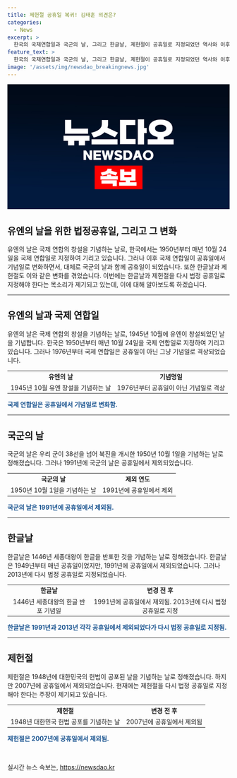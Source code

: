 ```yaml
---
title: 제헌절 공휴일 복귀! 김태훈 의견은?
categories:
  - News
excerpt: >
  한국의 국제연합일과 국군의 날, 그리고 한글날, 제헌절이 공휴일로 지정되었던 역사와 이후의 변화에 대해 알아보겠습니다. 국제연합일은 유엔 창설을 기념하여 지정된 것이었으나, 국제정세 변화로 인해 공휴일 지위가 상실되었습니다. 또한 국군의 날과 한글날 역시 공휴일에서 제외되었으며, 그 이유와 반대 의견이 제기되었습니다. 헌법 제정과 공포의 의미를 기념하는 제헌절 또한 치열한 논의를 거쳐 공휴일 지위에서 제외되었습니다. 그러나 최근에는 다시 공휴일로 지정되어야 한다는 주장이 나오고 있습니다. 헌법 공부의 계기가 될 수 있는 제헌절의 공휴일 지정에 대한 논의가 확산되고 있습니다.
feature_text: >
  한국의 국제연합일과 국군의 날, 그리고 한글날, 제헌절이 공휴일로 지정되었던 역사와 이후의 변화에 대해 알아보겠습니다. 국제연합일은 유엔 창설을 기념하여 지정된 것이었으나, 국제정세 변화로 인해 공휴일 지위가 상실되었습니다. 또한 국군의 날과 한글날 역시 공휴일에서 제외되었으며, 그 이유와 반대 의견이 제기되었습니다. 헌법 제정과 공포의 의미를 기념하는 제헌절 또한 치열한 논의를 거쳐 공휴일 지위에서 제외되었습니다. 그러나 최근에는 다시 공휴일로 지정되어야 한다는 주장이 나오고 있습니다. 헌법 공부의 계기가 될 수 있는 제헌절의 공휴일 지정에 대한 논의가 확산되고 있습니다.
image: '/assets/img/newsdao_breakingnews.jpg'
---
```


<p><img src="/assets/img/newsdao_breakingnews.jpg" alt="koreaapp 속보" /></p>

<h2 data-ke-size="size26">유엔의 날을 위한 법정공휴일, 그리고 그 변화</h2>

<p data-ke-size="size16">유엔의 날은 국제 연합의 창설을 기념하는 날로, 한국에서는 1950년부터 매년 10월 24일을 국제 연합일로 지정하여 기리고 있습니다. 그러나 이후 국제 연합일이 공휴일에서 기념일로 변화하면서, 대체로 국군의 날과 함께 공휴일이 되었습니다. 또한 한글날과 제헌절도 이와 같은 변화를 겪었습니다. 이번에는 한글날과 제헌절을 다시 법정 공휴일로 지정해야 한다는 목소리가 제기되고 있는데, 이에 대해 알아보도록 하겠습니다.</p>

<hr>

<h2 data-ke-size="size26">유엔의 날과 국제 연합일</h2>

<p data-ke-size="size16">유엔의 날은 국제 연합의 창설을 기념하는 날로, 1945년 10월에 유엔이 창설되었던 날을 기념합니다. 한국은 1950년부터 매년 10월 24일을 국제 연합일로 지정하여 기리고 있습니다. 그러나 1976년부터 국제 연합일은 공휴일이 아닌 그냥 기념일로 격상되었습니다.</p>

<table>
  <tr>
    <td style="text-align: center; height: 17px;"><b>유엔의 날</b></td>
    <td style="text-align: center; height: 17px;"><b>기념명일</b></td>
  </tr>
  <tr>
    <td style="text-align: center; height: 17px;">1945년 10월 유엔 창설을 기념하는 날</td>
    <td style="text-align: center; height: 17px;">1976년부터 공휴일이 아닌 기념일로 격상</td>
  </tr>
</table>

<p><b><span style="color: #1a5490;">국제 연합일은 공휴일에서 기념일로 변화함.</span></b></p>

<hr>

<h2 data-ke-size="size26">국군의 날</h2>

<p data-ke-size="size16">국군의 날은 우리 군이 38선을 넘어 북진을 개시한 1950년 10월 1일을 기념하는 날로 정해졌습니다. 그러나 1991년에 국군의 날은 공휴일에서 제외되었습니다.</p>

<table>
  <tr>
    <td style="text-align: center; height: 17px;"><b>국군의 날</b></td>
    <td style="text-align: center; height: 17px;"><b>제외 연도</b></td>
  </tr>
  <tr>
    <td style="text-align: center; height: 17px;">1950년 10월 1일을 기념하는 날</td>
    <td style="text-align: center; height: 17px;">1991년에 공휴일에서 제외</td>
  </tr>
</table>

<p><b><span style="color: #1a5490;">국군의 날은 1991년에 공휴일에서 제외됨.</span></b></p>

<hr>

<h2 data-ke-size="size26">한글날</h2>

<p data-ke-size="size16">한글날은 1446년 세종대왕이 한글을 반포한 것을 기념하는 날로 정해졌습니다. 한글날은 1949년부터 매년 공휴일이었지만, 1991년에 공휴일에서 제외되었습니다. 그러나 2013년에 다시 법정 공휴일로 지정되었습니다.</p>

<table>
  <tr>
    <td style="text-align: center; height: 17px;"><b>한글날</b></td>
    <td style="text-align: center; height: 17px;"><b>변경 전 후</b></td>
  </tr>
  <tr>
    <td style="text-align: center; height: 17px;">1446년 세종대왕의 한글 반포 기념일</td>
    <td style="text-align: center; height: 17px;">1991년에 공휴일에서 제외됨. 2013년에 다시 법정 공휴일로 지정</td>
  </tr>
</table>

<p><b><span style="color: #1a5490;">한글날은 1991년과 2013년 각각 공휴일에서 제외되었다가 다시 법정 공휴일로 지정됨.</span></b></p>

<hr>

<h2 data-ke-size="size26">제헌절</h2>

<p data-ke-size="size16">제헌절은 1948년에 대한민국의 헌법이 공포된 날을 기념하는 날로 정해졌습니다. 하지만 2007년에 공휴일에서 제외되었습니다. 현재에는 제헌절을 다시 법정 공휴일로 지정해야 한다는 주장이 제기되고 있습니다.</p>

<table>
  <tr>
    <td style="text-align: center; height: 17px;"><b>제헌절</b></td>
    <td style="text-align: center; height: 17px;"><b>변경 전 후</b></td>
  </tr>
  <tr>
    <td style="text-align: center; height: 17px;">1948년 대한민국 헌법 공포를 기념하는 날</td>
    <td style="text-align: center; height: 17px;">2007년에 공휴일에서 제외됨</td>
  </tr>
</table>

<p><b><span style="color: #1a5490;">제헌절은 2007년에 공휴일에서 제외됨.</span></b></p>

<p data-ke-size="size16">&nbsp;</p>
실시간 뉴스 속보는, <a href="https://newsdao.kr" rel="dofollow">https://newsdao.kr</a>


